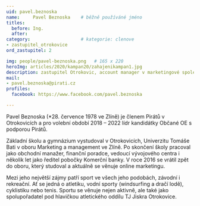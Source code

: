```yaml
---
uid: pavel.beznoska
name:     Pavel Beznoska  	# běžně používáné jméno
titles:
  before: Ing.
  after:
category:                   # kategorie: clenove
- zastupitel_otrokovice
ord_zastupitel: 2

img: people/pavel-beznoska.png   # 165 x 220
heroImg: articles/2020/kampan20/zahajenikampan1.jpg
description: zastupitel Otrokovic, account manager v marketingové společnosti a sportovec<br>Otrokovice # kratký popis, max 160 znaků
mail:
- pavel.beznoska@pirati.cz
profiles:
  facebook: https://www.facebook.com/pavel.beznoska

---
```

Pavel Beznoska (*28. července 1978 ve Zlíně) je členem Pirátů v Otrokovicích a pro volební období 2018 – 2022 lídr kandidátky Občané OE s podporou Pirátů.

Základní školu a gymnázium vystudoval v Otrokovicích, Univerzitu Tomáše Bati v oboru Marketing a management ve Zlíně. Po skončení školy pracoval jako obchodní manažer, finanční poradce, vedoucí vývojového centra i několik let jako ředitel pobočky Komerční banky. V roce 2016 se vrátil zpět do oboru, který studoval a aktuálně se věnuje online marketingu.

Mezi jeho největší zájmy patří sport ve všech jeho podobách, závodní i rekreační. Ať se jedná o atletiku, vodní sporty (windsurfing a dračí lodě), cyklistiku nebo tenis. Sportu se věnuje nejen aktivně, ale také jako spolupořadatel pod hlavičkou atletického oddílu TJ Jiskra Otrokovice.
